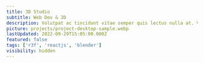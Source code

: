 ```yaml
---
title: 3D Studio
subtitle: Web Dev & 3D
description: Volutpat ac tincidunt vitae semper quis lectus nulla at. Venenatis urna cursus eget nunc scelerisque. Felis bibendum ut tristique et egestas quis ipsum suspendisse ultrices.
picture: projects/project-desktop-sample.webp
lastUpdated: 2022-09-29T15:05:00.000Z
featured: false
tags: ['r3f', 'reactjs', 'blender']
visibility: hidden
---
```

